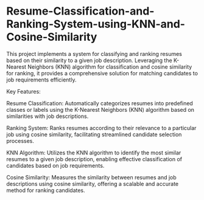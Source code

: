 # Resume-Classification-and-Ranking-System-using-KNN-and-Cosine-Similarity

This project implements a system for classifying and ranking resumes based on their similarity to a given job description. Leveraging the K-Nearest Neighbors (KNN) algorithm for classification and cosine similarity for ranking, it provides a comprehensive solution for matching candidates to job requirements efficiently.

Key Features:

Resume Classification: Automatically categorizes resumes into predefined classes or labels using the K-Nearest Neighbors (KNN) algorithm based on similarities with job descriptions.

Ranking System: Ranks resumes according to their relevance to a particular job using cosine similarity, facilitating streamlined candidate selection processes.

KNN Algorithm: Utilizes the KNN algorithm to identify the most similar resumes to a given job description, enabling effective classification of candidates based on job requirements.

Cosine Similarity: Measures the similarity between resumes and job descriptions using cosine similarity, offering a scalable and accurate method for ranking candidates.
